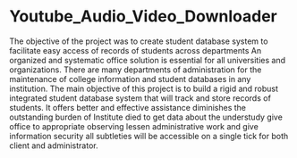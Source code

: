 # Youtube_Audio_Video_Downloader
The objective of the project was to create student database system to facilitate easy access of records of students across departments An organized and systematic office solution is essential for all universities and organizations. There are many departments of administration for the maintenance of college information and student databases in any institution. The main objective of this project is to build a rigid and robust integrated student database system that will track and store records of students. It offers better and effective assistance diminishes the outstanding burden of Institute died to get data about the understudy give office to appropriate observing lessen administrative work and give information security all subtleties will be accessible on a single tick for both client and administrator.
